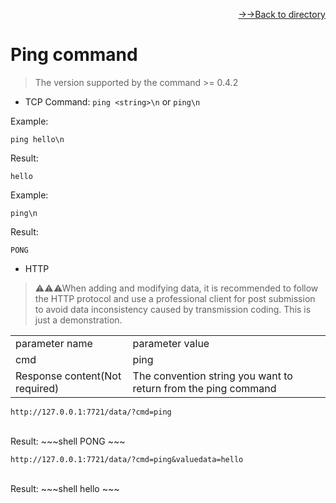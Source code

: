 [<p align="right">->->Back to directory</p>](../0.directory.md)  

# Ping command  

>The version supported by the command >= 0.4.2

* TCP
Command: `ping <string>\n` or `ping\n`  


Example:  
~~~shell
ping hello\n
~~~
Result:  
~~~shell
hello
~~~


Example:  
~~~shell
ping\n
~~~
Result:  
~~~shell
PONG
~~~

* HTTP
>⚠⚠⚠When adding and modifying data, it is recommended to follow the HTTP protocol and use a professional client for post submission to avoid data inconsistency caused by transmission coding. This is just a demonstration.    

<table>
    <tr>
        <td>parameter name</td>
        <td>parameter value</td>
    </tr>
    <tr>
        <td>cmd</td>
        <td>ping</td>
    </tr>
    <tr>
        <td>Response content(Not required)</td>
        <td>The convention string you want to return from the ping command</td>
    </tr> 
</table> 

~~~shell  
http://127.0.0.1:7721/data/?cmd=ping
~~~  
<br>
Result:  
~~~shell  
PONG
~~~  


~~~shell
http://127.0.0.1:7721/data/?cmd=ping&valuedata=hello
~~~
<br>
Result:  
~~~shell  
hello
~~~  